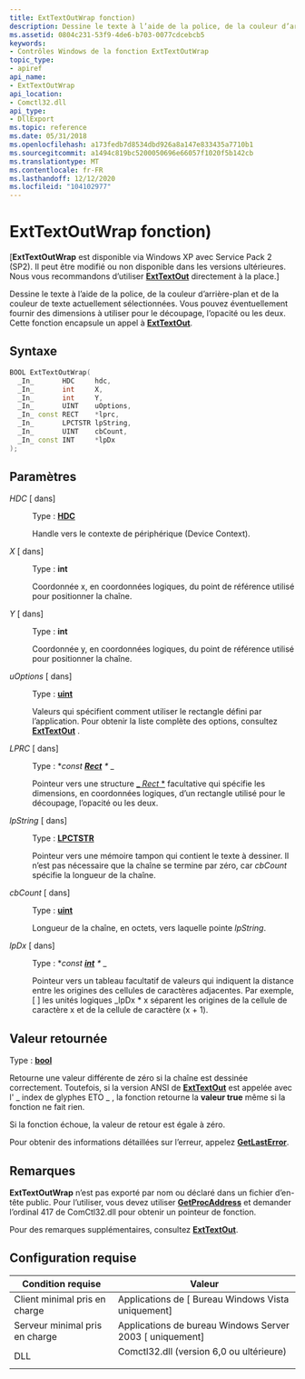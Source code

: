 ```yaml
---
title: ExtTextOutWrap fonction)
description: Dessine le texte à l’aide de la police, de la couleur d’arrière-plan et de la couleur de texte actuellement sélectionnées. Vous pouvez éventuellement fournir des dimensions à utiliser pour le découpage, l’opacité ou les deux. Cette fonction encapsule un appel à ExtTextOut.
ms.assetid: 0804c231-53f9-4de6-b703-0077cdcebcb5
keywords:
- Contrôles Windows de la fonction ExtTextOutWrap
topic_type:
- apiref
api_name:
- ExtTextOutWrap
api_location:
- Comctl32.dll
api_type:
- DllExport
ms.topic: reference
ms.date: 05/31/2018
ms.openlocfilehash: a173fedb7d8534dbd926a8a147e833435a7710b1
ms.sourcegitcommit: a1494c819bc5200050696e66057f1020f5b142cb
ms.translationtype: MT
ms.contentlocale: fr-FR
ms.lasthandoff: 12/12/2020
ms.locfileid: "104102977"
---
```

# <a name="exttextoutwrap-function"></a>ExtTextOutWrap fonction)

\[**ExtTextOutWrap** est disponible via Windows XP avec Service Pack 2 (SP2). Il peut être modifié ou non disponible dans les versions ultérieures. Nous vous recommandons d’utiliser [**ExtTextOut**](/windows/desktop/api/wingdi/nf-wingdi-exttextouta) directement à la place.\]

Dessine le texte à l’aide de la police, de la couleur d’arrière-plan et de la couleur de texte actuellement sélectionnées. Vous pouvez éventuellement fournir des dimensions à utiliser pour le découpage, l’opacité ou les deux. Cette fonction encapsule un appel à [**ExtTextOut**](/windows/desktop/api/wingdi/nf-wingdi-exttextouta).

## <a name="syntax"></a>Syntaxe


```C++
BOOL ExtTextOutWrap(
  _In_       HDC     hdc,
  _In_       int     X,
  _In_       int     Y,
  _In_       UINT    uOptions,
  _In_ const RECT    *lprc,
  _In_       LPCTSTR lpString,
  _In_       UINT    cbCount,
  _In_ const INT     *lpDx
);
```



## <a name="parameters"></a>Paramètres

<dl> <dt>

*HDC* \[ dans\]
</dt> <dd>

Type : **[ **HDC**](/windows/desktop/WinProg/windows-data-types)**

Handle vers le contexte de périphérique (Device Context).

</dd> <dt>

*X* \[ dans\]
</dt> <dd>

Type : **int**

Coordonnée x, en coordonnées logiques, du point de référence utilisé pour positionner la chaîne.

</dd> <dt>

*Y* \[ dans\]
</dt> <dd>

Type : **int**

Coordonnée y, en coordonnées logiques, du point de référence utilisé pour positionner la chaîne.

</dd> <dt>

*uOptions* \[ dans\]
</dt> <dd>

Type : **[ **uint**](/windows/desktop/WinProg/windows-data-types)**

Valeurs qui spécifient comment utiliser le rectangle défini par l’application. Pour obtenir la liste complète des options, consultez [**ExtTextOut**](/windows/desktop/api/wingdi/nf-wingdi-exttextouta) .

</dd> <dt>

*LPRC* \[ dans\]
</dt> <dd>

Type : **const [**Rect**](/previous-versions//dd162897(v=vs.85)) \** _

Pointeur vers une structure [_ *Rect* *](/previous-versions//dd162897(v=vs.85)) facultative qui spécifie les dimensions, en coordonnées logiques, d’un rectangle utilisé pour le découpage, l’opacité ou les deux.

</dd> <dt>

*lpString* \[ dans\]
</dt> <dd>

Type : **[ **LPCTSTR**](/windows/desktop/WinProg/windows-data-types)**

Pointeur vers une mémoire tampon qui contient le texte à dessiner. Il n’est pas nécessaire que la chaîne se termine par zéro, car *cbCount* spécifie la longueur de la chaîne.

</dd> <dt>

*cbCount* \[ dans\]
</dt> <dd>

Type : **[ **uint**](/windows/desktop/WinProg/windows-data-types)**

Longueur de la chaîne, en octets, vers laquelle pointe *lpString*.

</dd> <dt>

*lpDx* \[ dans\]
</dt> <dd>

Type : **const [**int**](/windows/desktop/WinProg/windows-data-types) \** _

Pointeur vers un tableau facultatif de valeurs qui indiquent la distance entre les origines des cellules de caractères adjacentes. Par exemple, \[ \] les unités logiques _lpDx * x séparent les origines de la cellule de caractère x et de la cellule de caractère (x + 1).

</dd> </dl>

## <a name="return-value"></a>Valeur retournée

Type : **[ **bool**](/windows/desktop/WinProg/windows-data-types)**

Retourne une valeur différente de zéro si la chaîne est dessinée correctement. Toutefois, si la version ANSI de [**ExtTextOut**](/windows/desktop/api/wingdi/nf-wingdi-exttextouta) est appelée avec l' \_ index de glyphes ETO \_ , la fonction retourne la **valeur true** même si la fonction ne fait rien.

Si la fonction échoue, la valeur de retour est égale à zéro.

Pour obtenir des informations détaillées sur l’erreur, appelez [**GetLastError**](/windows/desktop/api/errhandlingapi/nf-errhandlingapi-getlasterror).

## <a name="remarks"></a>Remarques

**ExtTextOutWrap** n’est pas exporté par nom ou déclaré dans un fichier d’en-tête public. Pour l’utiliser, vous devez utiliser [**GetProcAddress**](/windows/desktop/api/libloaderapi/nf-libloaderapi-getprocaddress) et demander l’ordinal 417 de ComCtl32.dll pour obtenir un pointeur de fonction.

Pour des remarques supplémentaires, consultez [**ExtTextOut**](/windows/desktop/api/wingdi/nf-wingdi-exttextouta).

## <a name="requirements"></a>Configuration requise



| Condition requise | Valeur |
|-------------------------------------|----------------------------------------------------------------------------------------------------------------|
| Client minimal pris en charge<br/> | Applications de \[ Bureau Windows Vista uniquement\]<br/>                                                                 |
| Serveur minimal pris en charge<br/> | Applications de bureau Windows Server 2003 \[ uniquement\]<br/>                                                           |
| DLL<br/>                      | <dl> <dt>Comctl32.dll (version 6,0 ou ultérieure)</dt> </dl> |



 

